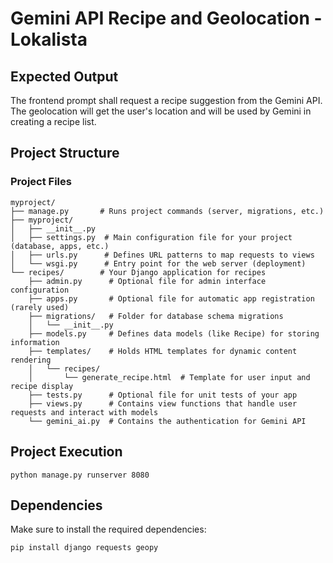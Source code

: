 # Gemini API Recipe and Geolocation - Lokalista

## Expected Output

The frontend prompt shall request a recipe suggestion from the Gemini API. The geolocation will get the user's location and will be used by Gemini in creating a recipe list.

## Project Structure

### Project Files

```plaintext
myproject/
├── manage.py       # Runs project commands (server, migrations, etc.)
├── myproject/
│   ├── __init__.py
│   ├── settings.py  # Main configuration file for your project (database, apps, etc.)
│   ├── urls.py      # Defines URL patterns to map requests to views
│   └── wsgi.py      # Entry point for the web server (deployment)
└── recipes/        # Your Django application for recipes
    ├── admin.py      # Optional file for admin interface configuration
    ├── apps.py       # Optional file for automatic app registration (rarely used)
    ├── migrations/   # Folder for database schema migrations
    │   └── __init__.py
    ├── models.py     # Defines data models (like Recipe) for storing information
    ├── templates/    # Holds HTML templates for dynamic content rendering
    │   └── recipes/
    │       └── generate_recipe.html  # Template for user input and recipe display
    ├── tests.py      # Optional file for unit tests of your app
    ├── views.py      # Contains view functions that handle user requests and interact with models
    └── gemini_ai.py  # Contains the authentication for Gemini API

```
## Project Execution
```plaintext 
python manage.py runserver 8080

```
## Dependencies
Make sure to install the required dependencies:

```sh
pip install django requests geopy

